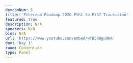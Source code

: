 ```yaml
---
devconNum: 5
title: 'Ethereum Roadmap 2020 Eth1 to Eth2 Transition'
featured: true
description: N/A
speakers: N/A
bios: N/A
url: 'https://www.youtube.com/embed/wfB5R0gu9HA'
day: 'Day 1'
room: Convention
type: Panel
---
```

